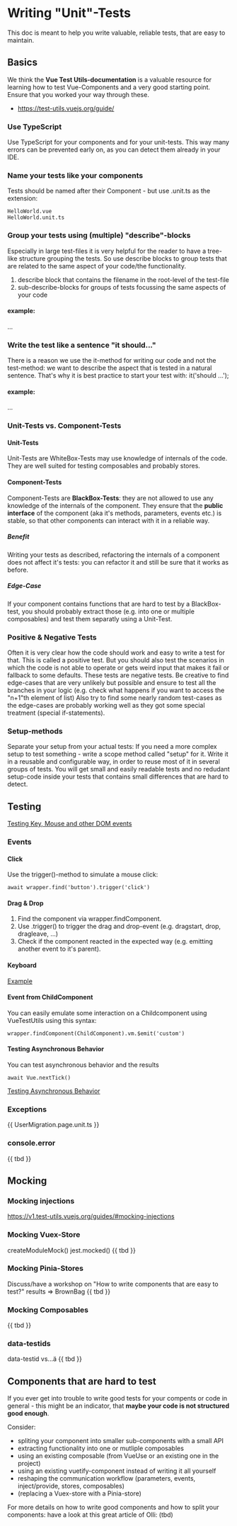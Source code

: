 # Writing "Unit"-Tests

This doc is meant to help you write valuable, reliable tests, that are easy to maintain.

## Basics

We think the **Vue Test Utils-documentation** is a valuable resource for learning how to test Vue-Components and a very good starting point. Ensure that you worked your way through these.

- https://test-utils.vuejs.org/guide/

### Use TypeScript

Use TypeScript for your components and for your unit-tests. This way many errors can be prevented early on, as you can detect them already in your IDE.

### Name your tests like your components

Tests should be named after their Component - but use .unit.ts as the extension:

```
HelloWorld.vue
HelloWorld.unit.ts
```

### Group your tests using (multiple) "describe"-blocks

Especially in large test-files it is very helpful for the reader to have a tree-like structure grouping the tests. So use describe blocks to group tests that are related to the same aspect of your code/the functionality.

1. describe block that contains the filename in the root-level of the test-file
2. sub-describe-blocks for groups of tests focussing the same aspects of your code

#### example:

...

### Write the test like a sentence "it should..."

There is a reason we use the it-method for writing our code and not the test-method: we want to describe the aspect that is tested in a natural sentence. That's why it is best practice to start your test with: it('should ...');

#### example:

...

### Unit-Tests vs. Component-Tests

#### Unit-Tests

Unit-Tests are WhiteBox-Tests may use knowledge of internals of the code. They are well suited for testing composables and probably stores.

#### Component-Tests

Component-Tests are **BlackBox-Tests**: they are not allowed to use any knowledge of the internals of the component. They ensure that the **public interface** of the component (aka it's methods, parameters, events etc.) is stable, so that other components can interact with it in a reliable way.

##### Benefit

Writing your tests as described, refactoring the internals of a component does not affect it's tests: you can refactor it and still be sure that it works as before.

##### Edge-Case

If your component contains functions that are hard to test by a BlackBox-test, you should probably extract those (e.g. into one or multiple composables) and test them separatly using a Unit-Test.

### Positive & Negative Tests

Often it is very clear how the code should work and easy to write a test for that. This is called a positive test. But you should also test the scenarios in which the code is not able to operate or gets weird input that makes it fail or fallback to some defaults. These tests are negative tests. Be creative to find edge-cases that are very unlikely but possible and ensure to test all the branches in your logic (e.g. check what happens if you want to access the "n+1"th element of list) Also try to find some nearly random test-cases as the edge-cases are probably working well as they got some special treatment (special if-statements).

### Setup-methods

Separate your setup from your actual tests: If you need a more complex setup to test something - write a scope method called "setup" for it. Write it in a reusable and configurable way, in order to reuse most of it in several groups of tests. You will get small and easily readable tests and no redudant setup-code inside your tests that contains small differences that are hard to detect.

## Testing

[Testing Key, Mouse and other DOM events](https://v1.test-utils.vuejs.org/guides/#testing-key-mouse-and-other-dom-events)

### Events

#### Click

Use the trigger()-method to simulate a mouse click:

```
await wrapper.find('button').trigger('click')
```

#### Drag & Drop

1. Find the component via wrapper.findComponent.
2. Use .trigger() to trigger the drag and drop-event (e.g. dragstart, drop, dragleave, ...)
3. Check if the component reacted in the expected way (e.g. emitting another event to it's parent).

#### Keyboard

[Example](https://v1.test-utils.vuejs.org/guides/#keyboard-example)

#### Event from ChildComponent

You can easily emulate some interaction on a Childcomponent using VueTestUtils using this syntax:

```
wrapper.findComponent(ChildComponent).vm.$emit('custom')
```

#### Testing Asynchronous Behavior

You can test asynchronous behavior and the results

```
await Vue.nextTick()
```

[Testing Asynchronous Behavior](https://v1.test-utils.vuejs.org/guides/#testing-asynchronous-behavior)

### Exceptions

{{ UserMigration.page.unit.ts }}

### console.error

{{ tbd }}

## Mocking

### Mocking injections

https://v1.test-utils.vuejs.org/guides/#mocking-injections

### Mocking Vuex-Store

createModuleMock() jest.mocked() {{ tbd }}

### Mocking Pinia-Stores

Discuss/have a workshop on "How to write components that are easy to test?" results => BrownBag {{ tbd }}

### Mocking Composables

{{ tbd }}

### data-testids

data-testid vs...ä {{ tbd }}

## Components that are hard to test

If you ever get into trouble to write good tests for your compents or code in general - this might be an indicator, that **maybe your code is not structured good enough**.

Consider:

- spliting your component into smaller sub-components with a small API
- extracting functionality into one or mutliple composables
- using an existing composable (from VueUse or an existing one in the project)
- using an existing vuetify-component instead of writing it all yourself
- reshaping the communication workflow (parameters, events, inject/provide, stores, composables)
- (replacing a Vuex-store with a Pinia-store)

For more details on how to write good components and how to split your components: have a look at this great article of Olli: (tbd)
